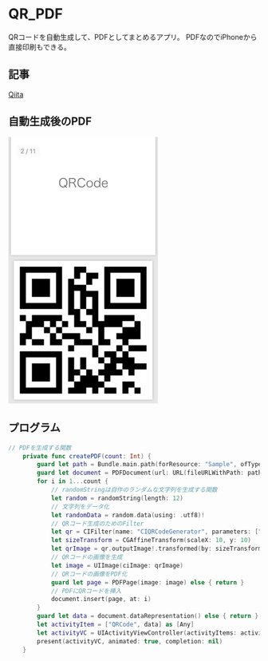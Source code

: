 # QR_PDF

QRコードを自動生成して、PDFとしてまとめるアプリ。
PDFなのでiPhoneから直接印刷もできる。

## 記事
[Qiita](https://qiita.com/azuma317/items/2942daedfe80bcc97749)

## 自動生成後のPDF
<img src="https://github.com/azuma317/QR_PDF/blob/master/image/1.png" width="300">

## プログラム

```swift:ViewController.swift
// PDFを生成する関数
    private func createPDF(count: Int) {
        guard let path = Bundle.main.path(forResource: "Sample", ofType: "pdf") else { return }
        guard let document = PDFDocument(url: URL(fileURLWithPath: path)) else { return }
        for i in 1...count {
            // randomStringは自作のランダムな文字列を生成する関数
            let random = randomString(length: 12)
            // 文字列をデータ化
            let randomData = random.data(using: .utf8)!
            // QRコード生成のためのFilter
            let qr = CIFilter(name: "CIQRCodeGenerator", parameters: ["inputMessage": randomData, "inputCorrectionLevel": "M"])!
            let sizeTransform = CGAffineTransform(scaleX: 10, y: 10)
            let qrImage = qr.outputImage!.transformed(by: sizeTransform)
            // QRコードの画像を生成
            let image = UIImage(ciImage: qrImage)
            // QRコードの画像をPDF化
            guard let page = PDFPage(image: image) else { return }
            // PDFにQRコードを挿入
            document.insert(page, at: i)
        }
        guard let data = document.dataRepresentation() else { return }
        let activityItem = ["QRCode", data] as [Any]
        let activityVC = UIActivityViewController(activityItems: activityItem, applicationActivities: nil)
        present(activityVC, animated: true, completion: nil)
    }
```
